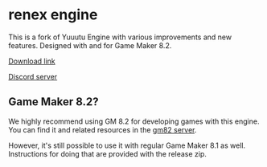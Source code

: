 # renex engine

This is a fork of Yuuutu Engine with various improvements and new features.
Designed with and for Game Maker 8.2.

[Download link](https://github.com/omicronrex/renex-engine/releases/latest)

[Discord server](http://discord.gg/aWh9rFDHDA)

## Game Maker 8.2?

We highly recommend using GM 8.2 for developing games with this engine.
You can find it and related resources in the [gm82 server](https://discord.gg/b4QxacKumN).

However, it's still possible to use it with regular Game Maker 8.1 as well.
Instructions for doing that are provided with the release zip.
